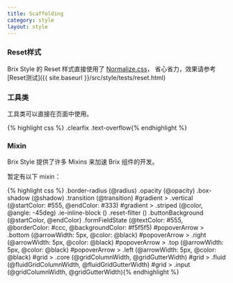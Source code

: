 ```yaml
---
title: Scaffolding
category: style
layout: style
---
```


### Reset样式

Brix Style 的 Reset 样式直接使用了 [Normalize.css](http://necolas.github.com/normalize.css/)，
省心省力，效果请参考 [Reset测试]({{ site.baseurl }}/src/style/tests/reset.html)

### 工具类

<div class="row show-grid">
  <div class="span18">
    <p>工具类可以直接在页面中使用。</p>
  </div>
  <div class="span32">
  {% highlight css %}
.clearfix
.text-overflow{% endhighlight %}
  </div>
</div>

<h3>Mixin</h3>
<div class="row show-grid">
  <div class="span18">
    <p>Brix Style 提供了许多 Mixins 来加速 Brix 组件的开发。</p>
    <p>暂定有以下 mixin：</p>
  </div>
  <div class="span32">
    {% highlight css %}
.border-radius (@radius)
.opacity (@opacity)
.box-shadow (@shadow)
.transition (@transition)
#gradient > .vertical (@startColor: #555, @endColor: #333)
#gradient > .striped (@color, @angle: -45deg)
.ie-inline-block ()
.reset-filter ()
.buttonBackground (@startColor, @endColor)
.formFieldState (@textColor: #555, @borderColor: #ccc, @backgroundColor: #f5f5f5)
#popoverArrow > .bottom (@arrowWidth: 5px, @color: @black)
#popoverArrow > .right (@arrowWidth: 5px, @color: @black)
#popoverArrow > .top (@arrowWidth: 5px, @color: @black)
#popoverArrow > .left (@arrowWidth: 5px, @color: @black)
#grid > .core (@gridColumnWidth, @gridGutterWidth)
#grid > .fluid (@fluidGridColumnWidth, @fluidGridGutterWidth)
#grid > .input (@gridColumnWidth, @gridGutterWidth){% endhighlight %}
  </div>
</div>
